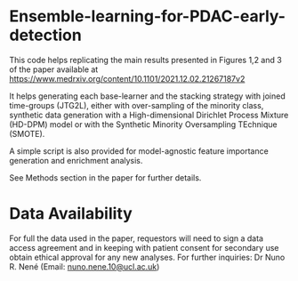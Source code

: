 # Ensemble-learning-for-PDAC-early-detection


This code helps replicating the main results presented in Figures 1,2 and 3 of the paper available at https://www.medrxiv.org/content/10.1101/2021.12.02.21267187v2 

It helps generating each base-learner and the stacking strategy with joined time-groups (JTG2L), either with over-sampling of the minority class, synthetic data generation with a High-dimensional Dirichlet Process Mixture (HD-DPM) model or with the Synthetic Minority Oversampling TEchnique (SMOTE).

A simple script is also provided for model-agnostic feature importance generation and enrichment analysis.

See Methods section in the paper for further details.


# Data Availability

For full the data used in the paper, requestors will need to sign a data access agreement and in keeping with patient consent for secondary use obtain ethical approval for any new analyses. For further inquiries: Dr Nuno R. Nené (Email: nuno.nene.10@ucl.ac.uk)
